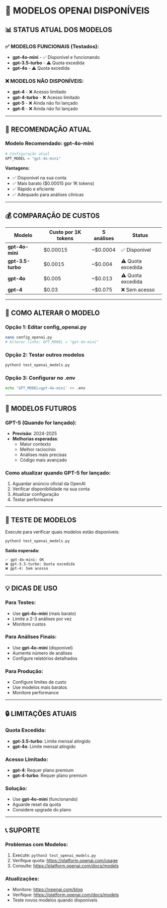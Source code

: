 # 🤖 MODELOS OPENAI DISPONÍVEIS

## 📊 **STATUS ATUAL DOS MODELOS**

### ✅ **MODELOS FUNCIONAIS (Testados):**
- **gpt-4o-mini** - ✅ Disponível e funcionando
- **gpt-3.5-turbo** - ⚠️ Quota excedida
- **gpt-4o** - ⚠️ Quota excedida

### ❌ **MODELOS NÃO DISPONÍVEIS:**
- **gpt-4** - ❌ Acesso limitado
- **gpt-4-turbo** - ❌ Acesso limitado
- **gpt-5** - ❌ Ainda não foi lançado
- **gpt-6** - ❌ Ainda não foi lançado

---

## 🎯 **RECOMENDAÇÃO ATUAL**

### **Modelo Recomendado: gpt-4o-mini**
```python
# Configuração atual
GPT_MODEL = "gpt-4o-mini"
```

**Vantagens:**
- ✅ Disponível na sua conta
- ✅ Mais barato ($0.00015 por 1K tokens)
- ✅ Rápido e eficiente
- ✅ Adequado para análises clínicas

---

## 💰 **COMPARAÇÃO DE CUSTOS**

| Modelo | Custo por 1K tokens | 5 análises | Status |
|--------|-------------------|------------|---------|
| **gpt-4o-mini** | $0.00015 | ~$0.0004 | ✅ Disponível |
| **gpt-3.5-turbo** | $0.0015 | ~$0.004 | ⚠️ Quota excedida |
| **gpt-4o** | $0.005 | ~$0.013 | ⚠️ Quota excedida |
| **gpt-4** | $0.03 | ~$0.075 | ❌ Sem acesso |

---

## 🔧 **COMO ALTERAR O MODELO**

### **Opção 1: Editar config_openai.py**
```bash
nano config_openai.py
# Alterar linha: GPT_MODEL = "gpt-4o-mini"
```

### **Opção 2: Testar outros modelos**
```bash
python3 test_openai_models.py
```

### **Opção 3: Configurar no .env**
```bash
echo 'GPT_MODEL=gpt-4o-mini' >> .env
```

---

## 🚀 **MODELOS FUTUROS**

### **GPT-5 (Quando for lançado):**
- **Previsão**: 2024-2025
- **Melhorias esperadas**:
  - Maior contexto
  - Melhor raciocínio
  - Análises mais precisas
  - Código mais avançado

### **Como atualizar quando GPT-5 for lançado:**
1. Aguardar anúncio oficial da OpenAI
2. Verificar disponibilidade na sua conta
3. Atualizar configuração
4. Testar performance

---

## 🧪 **TESTE DE MODELOS**

Execute para verificar quais modelos estão disponíveis:
```bash
python3 test_openai_models.py
```

**Saída esperada:**
```
✅ gpt-4o-mini: OK
❌ gpt-3.5-turbo: Quota excedida
❌ gpt-4: Sem acesso
```

---

## 💡 **DICAS DE USO**

### **Para Testes:**
- Use **gpt-4o-mini** (mais barato)
- Limite a 2-3 análises por vez
- Monitore custos

### **Para Análises Finais:**
- Use **gpt-4o-mini** (disponível)
- Aumente número de análises
- Configure relatórios detalhados

### **Para Produção:**
- Configure limites de custo
- Use modelos mais baratos
- Monitore performance

---

## 🔒 **LIMITAÇÕES ATUAIS**

### **Quota Excedida:**
- **gpt-3.5-turbo**: Limite mensal atingido
- **gpt-4o**: Limite mensal atingido

### **Acesso Limitado:**
- **gpt-4**: Requer plano premium
- **gpt-4-turbo**: Requer plano premium

### **Solução:**
- Use **gpt-4o-mini** (funcionando)
- Aguarde reset da quota
- Considere upgrade do plano

---

## 📞 **SUPORTE**

### **Problemas com Modelos:**
1. Execute: `python3 test_openai_models.py`
2. Verifique quota: https://platform.openai.com/usage
3. Consulte: https://platform.openai.com/docs/models

### **Atualizações:**
- Monitore: https://openai.com/blog
- Verifique: https://platform.openai.com/docs/models
- Teste novos modelos quando disponíveis
